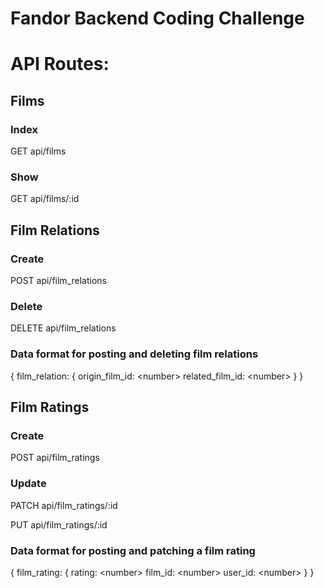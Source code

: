 # Fandor Backend Coding Challenge

# API Routes:

## Films
### Index
GET api/films
### Show
GET api/films/:id

## Film Relations
### Create
POST api/film_relations
### Delete
DELETE api/film_relations

### Data format for posting and deleting film relations
{
  film_relation: {
    origin_film_id: &lt;number>
    related_film_id: &lt;number>
  }
}

## Film Ratings
### Create
POST api/film_ratings
### Update
PATCH api/film_ratings/:id

PUT api/film_ratings/:id

### Data format for posting and patching a film rating
{
  film_rating: {
    rating: &lt;number>
    film_id: &lt;number>
    user_id: &lt;number> 
  }
}


